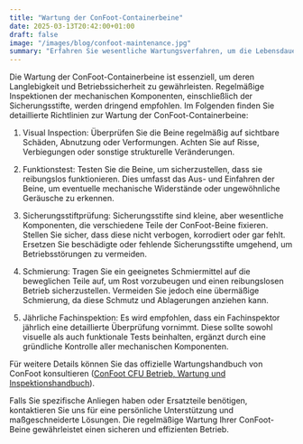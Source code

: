 ```yaml
---
title: "Wartung der ConFoot-Containerbeine"
date: 2025-03-13T20:42:00+01:00
draft: false
image: "/images/blog/confoot-maintenance.jpg"
summary: "Erfahren Sie wesentliche Wartungsverfahren, um die Lebensdauer Ihrer ConFoot-Containerbeine zu verlängern und eine optimale Leistung sicherzustellen."
---
```


Die Wartung der ConFoot-Containerbeine ist essenziell, um deren Langlebigkeit und Betriebssicherheit zu gewährleisten. Regelmäßige Inspektionen der mechanischen Komponenten, einschließlich der Sicherungsstifte, werden dringend empfohlen. Im Folgenden finden Sie detaillierte Richtlinien zur Wartung der ConFoot-Containerbeine:

1. Visual Inspection: Überprüfen Sie die Beine regelmäßig auf sichtbare Schäden, Abnutzung oder Verformungen. Achten Sie auf Risse, Verbiegungen oder sonstige strukturelle Veränderungen.

2. Funktionstest: Testen Sie die Beine, um sicherzustellen, dass sie reibungslos funktionieren. Dies umfasst das Aus- und Einfahren der Beine, um eventuelle mechanische Widerstände oder ungewöhnliche Geräusche zu erkennen.

3. Sicherungsstiftprüfung: Sicherungsstifte sind kleine, aber wesentliche Komponenten, die verschiedene Teile der ConFoot-Beine fixieren. Stellen Sie sicher, dass diese nicht verbogen, korrodiert oder gar fehlt. Ersetzen Sie beschädigte oder fehlende Sicherungsstifte umgehend, um Betriebsstörungen zu vermeiden.

4. Schmierung: Tragen Sie ein geeignetes Schmiermittel auf die beweglichen Teile auf, um Rost vorzubeugen und einen reibungslosen Betrieb sicherzustellen. Vermeiden Sie jedoch eine übermäßige Schmierung, da diese Schmutz und Ablagerungen anziehen kann.

5. Jährliche Fachinspektion: Es wird empfohlen, dass ein Fachinspektor jährlich eine detaillierte Überprüfung vornimmt. Diese sollte sowohl visuelle als auch funktionale Tests beinhalten, ergänzt durch eine gründliche Kontrolle aller mechanischen Komponenten.

Für weitere Details können Sie das offizielle Wartungshandbuch von ConFoot konsultieren ([ConFoot CFU Betrieb, Wartung und Inspektionshandbuch](https://confoot.fi/wp-content/uploads/2024/12/ConFoot-CFU20-Operation-maintenance-and-inspection-manual.pdf)).

Falls Sie spezifische Anliegen haben oder Ersatzteile benötigen, kontaktieren Sie uns für eine persönliche Unterstützung und maßgeschneiderte Lösungen. Die regelmäßige Wartung Ihrer ConFoot-Beine gewährleistet einen sicheren und effizienten Betrieb.